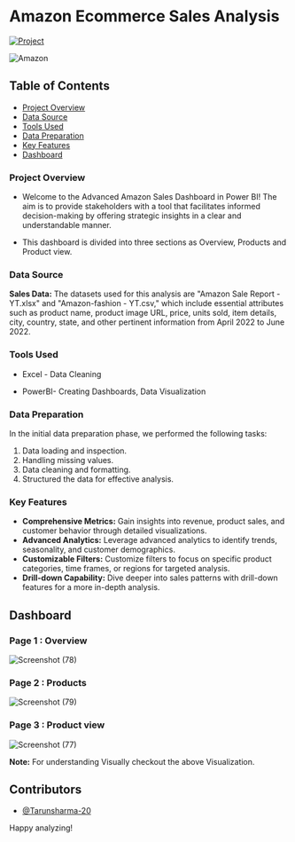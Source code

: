 # Amazon Ecommerce Sales Analysis

[![Project](https://img.shields.io/badge/Project-Amazon%20Sales%20Dashboard-FF9900)](https://www.novypro.com/profile_projects/tarunsharma?Popup=memberProject&Data=1707300163838x703941848836977000)

![Amazon](https://github.com/user-attachments/assets/b469e71a-2f0b-4cec-abb7-ace6b4f6c187)

## Table of Contents
- [Project Overview](#project-overview)
- [Data Source](#data-source)
- [Tools Used](#tools-used)
- [Data Preparation](#data-preparation)
- [Key Features](#key-features)
- [Dashboard](#dashboard)

### Project Overview

- Welcome to the Advanced Amazon Sales Dashboard in Power BI! The aim is to provide stakeholders with a tool that facilitates informed decision-making by offering strategic insights in a clear and understandable manner.

- This dashboard is divided into three sections as Overview, Products and Product view.

 ### Data Source
**Sales Data:** The datasets used for this analysis are "Amazon Sale Report - YT.xlsx" and "Amazon-fashion - YT.csv," which include essential attributes such as product name, product image URL, price, units sold, item details, city, country, state, and other pertinent information from April 2022 to June 2022.

### Tools Used

- Excel - Data Cleaning

- PowerBI- Creating Dashboards, Data Visualization

### Data Preparation

In the initial data preparation phase, we performed the following tasks:
1. Data loading and inspection.
2. Handling missing values.
3. Data cleaning and formatting.
4. Structured the data for effective analysis.

### Key Features

- **Comprehensive Metrics:** Gain insights into revenue, product sales, and customer behavior through detailed visualizations.
- **Advanced Analytics:** Leverage advanced analytics to identify trends, seasonality, and customer demographics.
- **Customizable Filters:** Customize filters to focus on specific product categories, time frames, or regions for targeted analysis.
- **Drill-down Capability:** Dive deeper into sales patterns with drill-down features for a more in-depth analysis.

## Dashboard

### Page 1 : Overview
![Screenshot (78)](https://github.com/user-attachments/assets/689811f2-1dda-48d6-bf74-c6a0f037eabc)

### Page 2 : Products
![Screenshot (79)](https://github.com/user-attachments/assets/2e73de89-1a32-44a7-9bd0-ac671f5746af)

### Page 3 : Product view
![Screenshot (77)](https://github.com/user-attachments/assets/79eca2ad-ff64-43f9-9886-ab451d160cb0)

**Note:** For understanding Visually checkout the above Visualization.

## Contributors
- [@Tarunsharma-20](https://github.com/Tarunsharma-20)

Happy analyzing!
